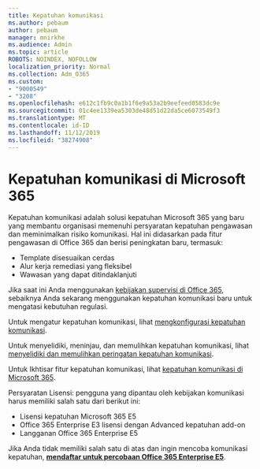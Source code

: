 ```yaml
---
title: Kepatuhan komunikasi
ms.author: pebaum
author: pebaum
manager: mnirkhe
ms.audience: Admin
ms.topic: article
ROBOTS: NOINDEX, NOFOLLOW
localization_priority: Normal
ms.collection: Adm_O365
ms.custom:
- "9000549"
- "3208"
ms.openlocfilehash: e612c1fb9c0a1b1f6e9a53a2b9eefeed0583dc9e
ms.sourcegitcommit: 01c4ee1339ea5303de48d51d22da5ce6073549f3
ms.translationtype: MT
ms.contentlocale: id-ID
ms.lasthandoff: 11/12/2019
ms.locfileid: "38274908"
---
```

# <a name="communication-compliance-in-microsoft-365"></a>Kepatuhan komunikasi di Microsoft 365

Kepatuhan komunikasi adalah solusi kepatuhan Microsoft 365 yang baru yang membantu organisasi memenuhi persyaratan kepatuhan pengawasan dan meminimalkan risiko komunikasi. Hal ini didasarkan pada fitur pengawasan di Office 365 dan berisi peningkatan baru, termasuk:

- Template disesuaikan cerdas
- Alur kerja remediasi yang fleksibel
- Wawasan yang dapat ditindaklanjuti

Jika saat ini Anda menggunakan [kebijakan supervisi di Office 365](https://docs.microsoft.com/microsoft-365/compliance/supervision-policies), sebaiknya Anda sekarang menggunakan kepatuhan komunikasi baru untuk mengatasi kebutuhan regulasi.

Untuk mengatur kepatuhan komunikasi, lihat [mengkonfigurasi kepatuhan komunikasi](https://docs.microsoft.com/microsoft-365/compliance/communication-compliance-configure).

Untuk menyelidiki, meninjau, dan memulihkan kepatuhan komunikasi, lihat [menyelidiki dan memulihkan peringatan kepatuhan komunikasi](https://docs.microsoft.com/microsoft-365/compliance/communication-compliance-investigate-remediate).

Untuk Ikhtisar fitur kepatuhan komunikasi, lihat [kepatuhan komunikasi di Microsoft 365](https://docs.microsoft.com/microsoft-365/compliance/communication-compliance).

Persyaratan Lisensi: pengguna yang dipantau oleh kebijakan komunikasi harus memiliki salah satu dari berikut ini:

- Lisensi kepatuhan Microsoft 365 E5
- Office 365 Enterprise E3 lisensi dengan Advanced kepatuhan add-on
- Langganan Office 365 Enterprise E5

Jika Anda tidak memiliki salah satu di atas dan ingin mencoba komunikasi kepatuhan, **[mendaftar untuk percobaan Office 365 Enterprise E5](https://go.microsoft.com/fwlink/p/?LinkID=698279)**.